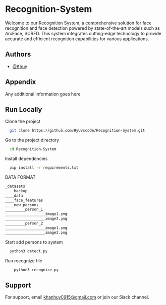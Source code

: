 
# Recognition-System

Welcome to our Recognition System, a comprehensive solution for face recognition and face detection powered by state-of-the-art models such as ArcFace, SCRFD. This system integrates cutting-edge technology to provide accurate and efficient recognition capabilities for various applications.
## Authors

- [@Khuy](https://github.com/HyUvscode)



## Appendix

Any additional information goes here


## Run Locally

Clone the project

```bash
  git clone https://github.com/HyUvscode/Recognition-System.git
```

Go to the project directory

```bash
  cd Recognition-System
```

Install dependencies

```bash
  pip install -r requirements.txt
```

DATA FORMAT
```bash
_datasets
____backup
____data
____face_features
____new_persons
_________person_1
__________________image1.png
__________________image2.png
_________person_2
__________________image1.png
__________________image2.png
```

Start add persons to system

```bash
  python3 detect.py
```

Run recognize file

```bash
    python3 recognize.py
```

## Support

For support, email khanhuy0915@gmail.com or join our Slack channel.

